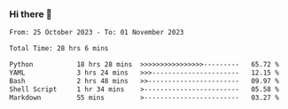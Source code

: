 ### Hi there 👋

<!--
**ututono/ututono** is a ✨ _special_ ✨ repository because its `README.md` (this file) appears on your GitHub profile.

Here are some ideas to get you started:

- 🔭 I’m currently working on ...
- 🌱 I’m currently learning ...
- 👯 I’m looking to collaborate on ...
- 🤔 I’m looking for help with ...
- 💬 Ask me about ...
- 📫 How to reach me: ...
- 😄 Pronouns: ...
- ⚡ Fun fact: ...
-->



<!--START_SECTION:waka-->

```txt
From: 25 October 2023 - To: 01 November 2023

Total Time: 28 hrs 6 mins

Python           18 hrs 28 mins  >>>>>>>>>>>>>>>>---------   65.72 %
YAML             3 hrs 24 mins   >>>----------------------   12.15 %
Bash             2 hrs 48 mins   >>-----------------------   09.97 %
Shell Script     1 hr 34 mins    >------------------------   05.58 %
Markdown         55 mins         >------------------------   03.27 %
```

<!--END_SECTION:waka-->
